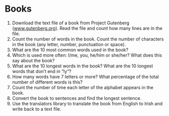 # Books

1. Download the text file of a book from Project Gutenberg (www.gutenberg.org). Read the file and count how many lines are in the file.
2. Count the number of words in the book. Count the number of characters in the book (any letter, number, punctuation or space).
3. What are the 10 most common words used in the book?
4. Which is used more often: I/me, you, he/him or she/her? What does this say about the book?
5. What are the 10 longest words in the book? What are the 10 longest words that don’t end in “ly”?
6. How many words have 7 letters or more? What percentage of the total number of different words is this?
7. Count the number of time each letter of the alphabet appears in the book.
8. Convert the book to sentences and find the longest sentence.
9. Use the translators library to translate the book from English to Irish and write back to a text file.

